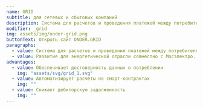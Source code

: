 ```yaml
---
name: GRID
subtitle: для сетевых и сбытовых компаний
description: Система для расчетов и проведения платежей между потребителями и поставщиками ресурсов на основе смарт-контрактов
modifier: _grid
img: assets/img/onder-grid.png
buttonText: Открыть сайт ONDER.GRID
paragraphs:
  - value: Система для расчетов и проведения платежей между потребителями и поставщиками ресурсов на основе смарт-контрактов
  - value: Развитие для энергетической отрасли совместно с Мосэлектро.
advantages:
  - value: Обеспечивает достоверность данных о потреблении
    img: "assets/svg/grid_1.svg"
  - value: Автоматизирует расчёты на смарт-контрактах
    img: ""
  - value: Снижает дебиторскую задолженность
    img: ""
---
```


